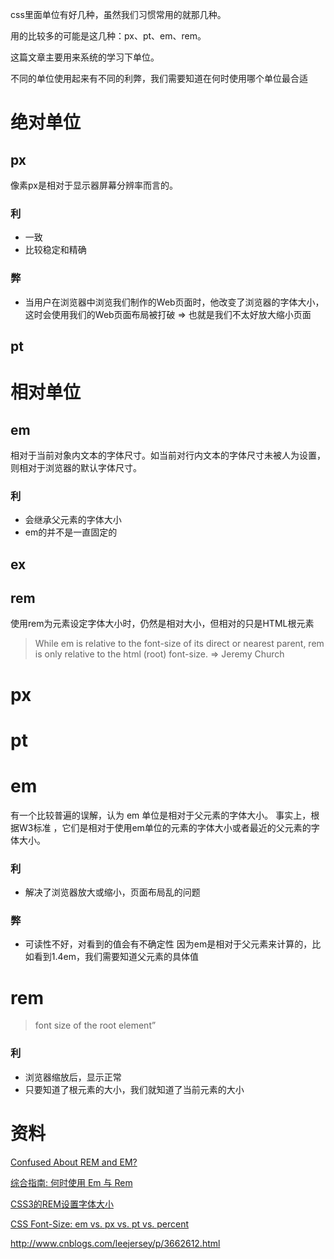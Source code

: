 css里面单位有好几种，虽然我们习惯常用的就那几种。

用的比较多的可能是这几种：px、pt、em、rem。

这篇文章主要用来系统的学习下单位。

不同的单位使用起来有不同的利弊，我们需要知道在何时使用哪个单位最合适

# 绝对单位

## px
像素px是相对于显示器屏幕分辨率而言的。

### 利
* 一致
* 比较稳定和精确

### 弊
* 当用户在浏览器中浏览我们制作的Web页面时，他改变了浏览器的字体大小，这时会使用我们的Web页面布局被打破 => 也就是我们不太好放大缩小页面

## pt

# 相对单位

## em
相对于当前对象内文本的字体尺寸。如当前对行内文本的字体尺寸未被人为设置，则相对于浏览器的默认字体尺寸。

### 利
* 会继承父元素的字体大小
* em的并不是一直固定的

## ex

## rem
使用rem为元素设定字体大小时，仍然是相对大小，但相对的只是HTML根元素


> While em is relative to the font-size of its direct or nearest parent, rem is only relative to the html (root) font-size. => Jeremy Church

# px

# pt



# em
有一个比较普遍的误解，认为 em 单位是相对于父元素的字体大小。 事实上，根据W3标准 ，它们是相对于使用em单位的元素的字体大小或者最近的父元素的字体大小。

### 利
* 解决了浏览器放大或缩小，页面布局乱的问题

### 弊
* 可读性不好，对看到的值会有不确定性
因为em是相对于父元素来计算的，比如看到1.4em，我们需要知道父元素的具体值

# rem
> font size of the root element” 

### 利
* 浏览器缩放后，显示正常
* 只要知道了根元素的大小，我们就知道了当前元素的大小


# 资料
[Confused About REM and EM?](https://j.eremy.net/confused-about-rem-and-em/)

[综合指南: 何时使用 Em 与 Rem](http://webdesign.tutsplus.com/zh-hans/tutorials/comprehensive-guide-when-to-use-em-vs-rem--cms-23984)

[CSS3的REM设置字体大小](http://www.w3cplus.com/css3/define-font-size-with-css3-rem)

[CSS Font-Size: em vs. px vs. pt vs. percent](http://kyleschaeffer.com/development/css-font-size-em-vs-px-vs-pt-vs/)

http://www.cnblogs.com/leejersey/p/3662612.html
